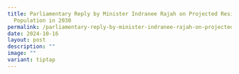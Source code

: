 ```yaml
---
title: Parliamentary Reply by Minister Indranee Rajah on Projected Resident
  Population in 2030
permalink: /parliamentary-reply-by-minister-indranee-rajah-on-projected-resident-population-in-2030/
date: 2024-10-16
layout: post
description: ""
image: ""
variant: tiptap
---
```

